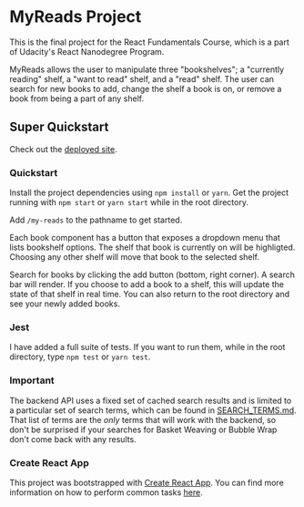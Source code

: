 # MyReads Project

This is the final project for the React Fundamentals Course, which is a part of Udacity's React Nanodegree Program.

MyReads allows the user to manipulate three "bookshelves"; a "currently reading" shelf, a "want to read" shelf, and a "read" shelf. The user can search for new books to add, change the shelf a book is on, or remove a book from being a part of any shelf.

## Super Quickstart

Check out the <a href="https://clooker.github.io/my-reads/">deployed site</a>.

### Quickstart

Install the project dependencies using `npm install` or `yarn`.
Get the project running with `npm start` or `yarn start` while in the root directory.

Add `/my-reads` to the pathname to get started.

Each book component has a button that exposes a dropdown menu that lists bookshelf options. The shelf that book is currently on will be highligted. Choosing any other shelf will move that book to the selected shelf.

Search for books by clicking the add button (bottom, right corner). A search bar will render. If you choose to add a book to a shelf, this will update the state of that shelf in real time. You can also return to the root directory and see your newly added books.

### Jest

I have added a full suite of tests. If you want to run them, while in the root directory, type `npm test` or `yarn test`.

### Important

The backend API uses a fixed set of cached search results and is limited to a particular set of search terms, which can be found in [SEARCH_TERMS.md](SEARCH_TERMS.md). That list of terms are the _only_ terms that will work with the backend, so don't be surprised if your searches for Basket Weaving or Bubble Wrap don't come back with any results.

### Create React App

This project was bootstrapped with [Create React App](https://github.com/facebookincubator/create-react-app). You can find more information on how to perform common tasks [here](https://github.com/facebookincubator/create-react-app/blob/master/packages/react-scripts/template/README.md).
